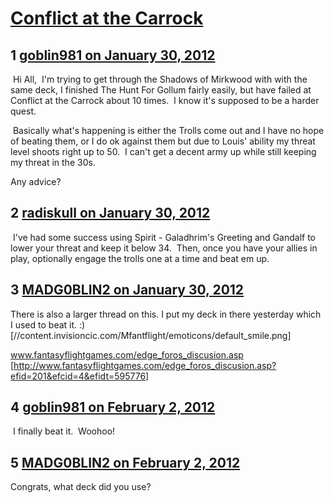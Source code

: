# [Conflict at the Carrock](https://community.fantasyflightgames.com/topic/59743-conflict-at-the-carrock/)

## 1 [goblin981 on January 30, 2012](https://community.fantasyflightgames.com/topic/59743-conflict-at-the-carrock/?do=findComment&comment=587015)

 Hi All,  I'm trying to get through the Shadows of Mirkwood with with the same deck, I finished The Hunt For Gollum fairly easily, but have failed at Conflict at the Carrock about 10 times.  I know it's supposed to be a harder quest.

 Basically what's happening is either the Trolls come out and I have no hope of beating them, or I do ok against them but due to Louis' ability my threat level shoots right up to 50.  I can't get a decent army up while still keeping my threat in the 30s.

Any advice?

## 2 [radiskull on January 30, 2012](https://community.fantasyflightgames.com/topic/59743-conflict-at-the-carrock/?do=findComment&comment=587073)

 I've had some success using Spirit - Galadhrim's Greeting and Gandalf to lower your threat and keep it below 34.  Then, once you have your allies in play, optionally engage the trolls one at a time and beat em up.

## 3 [MADG0BLIN2 on January 30, 2012](https://community.fantasyflightgames.com/topic/59743-conflict-at-the-carrock/?do=findComment&comment=587169)

There is also a larger thread on this.
I put my deck in there yesterday which I used to beat it. :) [//content.invisioncic.com/Mfantflight/emoticons/default_smile.png]

www.fantasyflightgames.com/edge_foros_discusion.asp [http://www.fantasyflightgames.com/edge_foros_discusion.asp?efid=201&efcid=4&efidt=595776]

## 4 [goblin981 on February 2, 2012](https://community.fantasyflightgames.com/topic/59743-conflict-at-the-carrock/?do=findComment&comment=588654)

 I finally beat it.  Woohoo!

## 5 [MADG0BLIN2 on February 2, 2012](https://community.fantasyflightgames.com/topic/59743-conflict-at-the-carrock/?do=findComment&comment=588769)

Congrats, what deck did you use?


